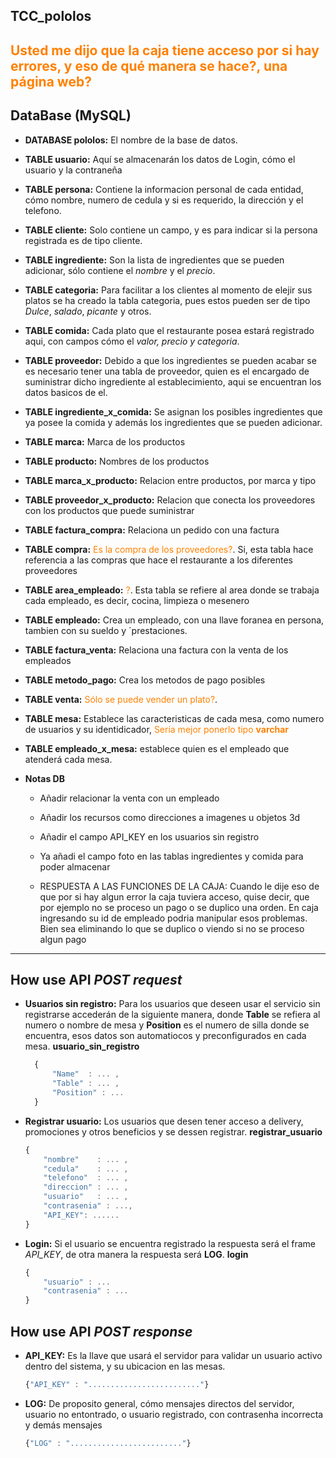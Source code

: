 ## TCC_pololos
<span style="color:#ff8000">Usted me dijo que la caja tiene acceso por si hay errores, y eso de qué manera se hace?, una página web?</span>
----------
## DataBase (MySQL)
 
- **DATABASE pololos:** El nombre de la base de datos.
 
- **TABLE usuario:** Aquí se almacenarán los datos de Login, cómo el usuario y la contraneña
 
- **TABLE persona:** Contiene la informacion personal de cada entidad, cómo nombre, numero de cedula y si es requerido, la dirección y el telefono.
 
- **TABLE cliente:** Solo contiene un campo, y es para indicar si la persona registrada es de tipo cliente.
 
- **TABLE ingrediente:** Son la lista de ingredientes que se pueden adicionar, sólo contiene el *nombre* y el *precio*. 
 
- **TABLE categoria:** Para facilitar a los clientes al momento de elejir sus platos se ha creado la tabla categoria, pues estos pueden ser de tipo *Dulce*, *salado*, *picante* y otros.
 
- **TABLE comida:** Cada plato que el restaurante posea estará registrado aqui, con campos cómo el *valor, precio y categoria*.
 
- **TABLE proveedor:** Debido a que los ingredientes se pueden acabar se es necesario tener una tabla de proveedor, quien es el encargado de suministrar dicho ingrediente al establecimiento, aqui se encuentran los datos basicos de el.
 
- **TABLE ingrediente_x_comida:**  Se asignan los posibles ingredientes que ya posee la comida y además los ingredientes que se pueden adicionar.
 
- **TABLE marca:** Marca de los productos
 
- **TABLE producto:** Nombres de los productos
 
- **TABLE marca_x_producto:** Relacion entre productos, por marca y tipo
 
- **TABLE proveedor_x_producto:** Relacion que conecta los proveedores con los productos que puede suministrar
 
- **TABLE factura_compra:** Relaciona un pedido con una factura
 
- **TABLE compra:** <span style="color:#ff8000">Es la compra de los proveedores?</span>. Si, esta tabla hace referencia a las compras que hace el restaurante a los diferentes proveedores
 
- **TABLE area_empleado:** <span style="color:#ff8000">?</span>. Esta tabla se refiere al area donde se trabaja cada empleado, es decir, cocina, limpieza o mesenero
 
- **TABLE empleado:** Crea un empleado, con una llave foranea en persona, tambien con su sueldo y ´prestaciones.
 
- **TABLE factura_venta:** Relaciona una factura con la venta de los empleados
 
- **TABLE metodo_pago:** Crea los metodos de pago posibles
 
- **TABLE venta:** <span style="color:#ff8000">Sólo se puede vender un plato?</span>.  
 
- **TABLE mesa:** Establece las caracteristicas de cada mesa, como numero de usuarios y su identidicador, <span style="color:#ff8000">Sería mejor ponerlo tipo **varchar**</span>
 
- **TABLE empleado_x_mesa:** establece quien es el empleado que atenderá cada mesa.
  
- **Notas DB**
  - Añadir relacionar la venta con un empleado

  - Añadir los recursos como direcciones a imagenes u objetos 3d
  
  - Añadir el campo API_KEY en los usuarios sin registro

  - Ya añadi el campo foto en las tablas ingredientes y comida para poder almacenar 
  - RESPUESTA A LAS FUNCIONES DE LA CAJA: Cuando le dije eso de que por si hay algun error la caja tuviera acceso, quise decir, que por ejemplo no se proceso un pago o se duplico una orden. En caja ingresando su id de empleado podria manipular esos problemas. Bien sea eliminando lo que se duplico o viendo si no se proceso algun pago
----------


## How use API *POST request*

- **Usuarios sin registro:** Para los usuarios que deseen usar el servicio sin registrarse accederán de la siguiente manera, donde **Table** se refiera al numero o nombre de mesa y **Position** es el numero de silla donde se encuentra, esos datos son automatiocos y preconfigurados en cada mesa. **usuario_sin_registro**
  
  ```JavaScript 
    {
        "Name"  : ... ,
        "Table" : ... ,
        "Position" : ... 
    }
  ```

- **Registrar usuario:** Los usuarios que desen tener acceso a delivery, promociones y otros beneficios y se dessen registrar. **registrar_usuario**
    
    ```JavaScript 
    {        
        "nombre"    : ... ,
        "cedula"    : ... ,
        "telefono"  : ... ,
        "direccion" : ... ,
        "usuario"   : ... ,
        "contrasenia" : ...,
        "API_KEY": ......
    }
  ```
- **Login:** Si el usuario se encuentra registrado la respuesta será el frame *API_KEY*, de otra manera la respuesta será **LOG**. **login**
    ```JavaScript 
    {
        "usuario" : ...
        "contrasenia" : ...
    }
  ```

## How use API *POST response*

- **API_KEY:** Es la llave que usará el servidor para validar un usuario activo dentro del sistema, y su ubicacion en las mesas.
    ```JavaScript
    {"API_KEY" : "........................."}
    ```
- **LOG:** De proposito general, cómo mensajes directos del servidor, usuario no entontrado, o usuario registrado, con contrasenha incorrecta y demás mensajes
    ```JavaScript
    {"LOG" : "........................."}
    ```

